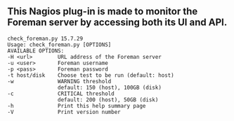 ## This Nagios plug-in is made to monitor the Foreman server by accessing both its UI and API.
```
check_foreman.py 15.7.29
Usage: check_foreman.py [OPTIONS]
AVAILABLE OPTIONS:
-H <url>        URL address of the Foreman server
-u <user>       Foreman username
-p <pass>       Foreman password
-t host/disk    Choose test to be run (default: host)
-w              WARNING threshold
                default: 150 (host), 100GB (disk)
-c              CRITICAL threshold
                default: 200 (host), 50GB (disk)
-h              Print this help summary page
-V              Print version number
```
